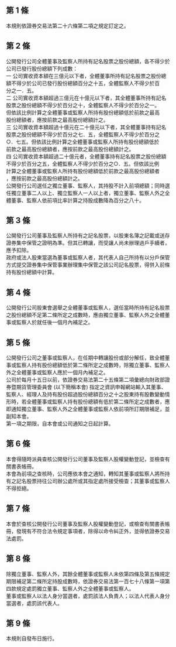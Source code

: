 第 1 條
-------
本規則依證券交易法第二十六條第二項之規定訂定之。

第 2 條
-------
公開發行公司全體董事及監察人所持有記名股票之股份總額，各不得少於  
公司已發行股份總額下列成數：  
一  公司實收資本額在三億元以下者，全體董事所持有記名股票之股份總  
    額不得少於公司已發行股份總額百分之十五，全體監察人不得少於百  
    分之一．五。  
二  公司實收資本額超過三億元在十億元以下者，其全體董事所持有記名  
    股票之股份總額不得少於百分之十，全體監察人不得少於百分之一。  
    但依該比例計算之全體董事或監察人所持有股份總額低於前款之最高  
    股份總額者，應按前款之最高股份總額計之。  
三  公司實收資本額超過十億元在二十億元以下者，其全體董事持有記名  
    股票之股份總額不得少於百分之七．五，全體監察人不得少於百分之  
    ○．七五。但依該比例計算之全體董事或監察人所持有股份總額低於  
    前款之最高股份總額者，應按前款之最高股份總額計之。  
四  公司實收資本額超過二十億元者，全體董事持有記名股票之股份總額  
    不得少於百分之五，全體監察人不得少於百分之○．五。但依該比例  
    計算之全體董事或監察人所持有股份總額低於前款之最高股份總額者  
    ，應按前款之最高股份總額計之。  
公開發行公司選任之獨立董事、監察人，其持股不計入前項總額；同時選  
任獨立董事二人以上、獨立監察人一人以上者，獨立董事、監察人外之全  
體董事、監察人依前項比率計算之持股成數降為百分之八十。

第 3 條
-------
公開發行公司董事及監察人所持有之記名股票，以股東名簿之記載或送存  
證券集中保管之證明為準。但其已轉讓，而受讓人尚未辦理過戶手續者，  
應予扣除。  
政府或法人股東當選為董事或監察人者，其代表人自己所持有以分戶保管  
方式提交證券集中保管事業辦理集中保管之該公司記名股票，得併入前條  
持有股份總額中計算。

第 4 條
-------
公開發行公司股東會選舉之全體董事或監察人，選任當時所持有記名股票  
之股份總額不足第二條所定之成數時，應由獨立董事、監察人外之全體董  
事或監察人於就任後一個月內補足之。

第 5 條
-------
公開發行公司之董事或監察人，在任期中轉讓股份或部分解任，致全體董  
事或監察人持有股份總額低於第二條所定之成數時，除獨立董事、監察人  
外之全體董事或監察人應於一個月內補足之。  
公司於每月十五日以前，依證券交易法第二十五條第二項彙總向財政部證  
券暨期貨管理委員會 (以下簡稱本會) 指定之資訊申報網站輸入其董事、  
監察人、經理人及持有股份超過股份總額百分之十之股東持有股數變動情  
形時，若全體董事或監察人持有股份總額有低於第二條所定之成數者，應  
即通知獨立董事、監察人外之全體董事或監察人依前項所訂期限補足，並  
副知本會。  
第一項之期限，自本會或公司通知之日起計算。

第 6 條
-------
本會得隨時派員查核公開發行公司董事及監察人股權變動登記，並檢查有  
關書表帳冊。  
本會為前項之查核時，公司應依本會之通知，轉知其董事或監察人將所持  
有之記名股票持往公司辦公處所或其指定處所接受檢查；其董事或監察人  
不得拒絕。

第 7 條
-------
本會於查核公開發行公司董事及監察人股權變動登記，或檢查有關書表帳  
冊，發現有不符合法令規定事項者，除得以命令糾正外，並得依證券交易  
法處罰。

第 8 條
-------
除獨立董事、監察人外，其餘全體董事或監察人未依第四條及第五條規定  
期限補足第二條所定持股成數時，依證券交易法第一百七十八條第一項第  
四款規定處罰獨立董事、監察人外之全體董事或監察人。  
董事或監察人以法人身分當選者，處罰該法人負責人；以法人代表人身分  
當選者，處罰該代表人。

第 9 條
-------
本規則自發布日施行。

